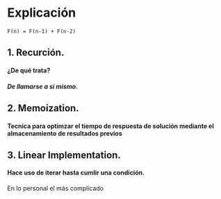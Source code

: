 # Explicación

`F(n) = F(n-1) + F(n-2)`

## 1. Recurción.

#### ¿De qué trata?

##### De llamarse a si mismo.

## 2. Memoization.

#### Tecnica para optimzar el tiempo de respuesta de solución mediante el almacenamiento de resultados previos

## 3. Linear Implementation.

#### Hace uso de iterar hasta cumlir una condición.

En lo personal el más complicado
